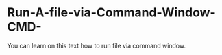 # Run-A-file-via-Command-Window-CMD-

You can learn on this text how to run file via command window.
